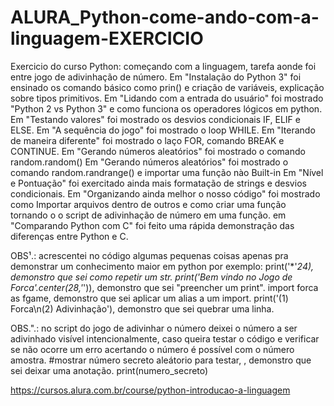 # ALURA_Python-come-ando-com-a-linguagem-EXERCICIO
Exercicio do curso Python: começando com a linguagem, tarefa aonde foi entre jogo de adivinhação de número.
Em "Instalação do Python 3" foi ensinado os comando básico como prin() e criação de variáveis, explicação sobre tipos primitivos.
Em "Lidando com a entrada do usuário" foi mostrado "Python 2 vs Python 3" e como funciona os operadores lógicos em python.
Em "Testando valores" foi mostrado os desvios condicionais IF, ELIF e ELSE.
Em "A sequência do jogo" foi mostrado o loop WHILE.
Em "Iterando de maneira diferente" foi mostrado o laço FOR, comando BREAK e CONTINUE.
Em "Gerando números aleatórios" foi mostrado o comando random.random()
Em "Gerando números aleatórios" foi mostrado o comando random.randrange() e importar uma função nào Built-in
Em "Nível e Pontuação" foi exercitado ainda mais formatação de strings e desvios condicionais.
Em "Organizando ainda melhor o nosso código" foi mostrado como Importar arquivos dentro de outros e como criar uma função tornando o o script de adivinhação de número em uma função.
em "Comparando Python com C" foi feito uma rápida demonstração das diferenças entre Python e C.

OBS¹.: acrescentei no código algumas pequenas coisas apenas pra demonstrar um conhecimento maior em python por exemplo:
print('*'*24), demonstro que sei como repetir um str.
print('Bem vindo no Jogo de Forca'.center(28,'*')), demonstro que sei "preencher um print".
import forca as fgame, demonstro que sei aplicar um alias a um import.
print('(1) Forca\n(2) Adivinhação'), demonstro que sei quebrar uma linha.


OBS.".: no script do jogo de adivinhar o número deixei o número a ser adivinhado visível intencionalmente, caso queira testar o código e verificar se não ocorre um erro acertando o número é possível com o número amostra.
#mostrar número secreto aleátorio para testar, , demonstro que sei deixar uma anotação.
print(numero_secreto)

https://cursos.alura.com.br/course/python-introducao-a-linguagem
